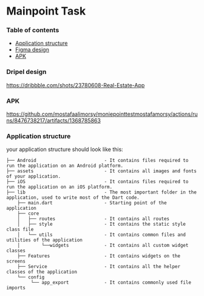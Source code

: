 # Mainpoint Task

### Table of contents

- [Application structure](#project-structure)
- [Figma design ](#figma-design)
- [APK ](#APK)

### Dripel design

https://dribbble.com/shots/23780608-Real-Estate-App

### APK

https://github.com/mostafaalimorsy/moniepointtestmostafamorsy/actions/runs/8476738217/artifacts/1368785863

### Application structure

your application structure should look like this:

```
├── Android                         - It contains files required to run the application on an Android platform.
├── assets                          - It contains all images and fonts of your application.
├── iOS                             - It contains files required to run the application on an iOS platform.
├── lib                             - The most important folder in the application, used to write most of the Dart code.
    ├── main.dart                   - Starting point of the application
    ├── core
    │   ├── routes                  - It contains all routes
    │   ├── style                   - It contains the static style class file
    │   └── utils                   - It contains common files and utilities of the application
    │        └──widgets             - It contains all custom widget classes
    ├── Features                    - It contains widgets on the screens
    ├── Service                     - It contains all the helper classes of the application
    └── config
         └── app_export             - It contains commonly used file imports
```
